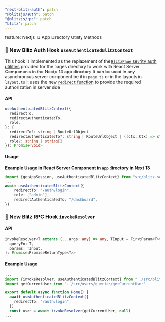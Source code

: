 ```yaml
---
"next-blitz-auth": patch
"@blitzjs/auth": patch
"@blitzjs/rpc": patch
"blitz": patch
---
```


feature: Nextjs 13 App Directory Utility Methods

### 🔧 New Blitz Auth Hook `useAuthenticatedBlitzContext`

This hook is implemented as the replacement of the [`BlitzPage` seurity auth utilities](https://blitzjs.com/docs/authorization#secure-your-pages) provided for the pages directory to work with React Server Components in the Nextjs 13 app directory
It can be used in any asynchronous server component be it in `page.ts` or in the layouts in `layout.ts`
It uses the new [`redirect` function](https://beta.nextjs.org/docs/api-reference/redirect) to provide the required authorization in server side 

#### API
```ts
useAuthenticatedBlitzContext({
  redirectTo,
  redirectAuthenticatedTo,
  role,
}: {
  redirectTo?: string | RouteUrlObject
  redirectAuthenticatedTo?: string | RouteUrlObject | ((ctx: Ctx) => string | RouteUrlObject)
  role?: string | string[]
}): Promise<void>
```

#### Usage
**Example Usage in React Server Component in `app` directory in Next 13**
```ts
import {getAppSession, useAuthenticatedBlitzContext} from "src/blitz-server"
...
await useAuthenticatedBlitzContext({
    redirectTo: "/auth/login",
    role: ["admin"],
    redirectAuthenticatedTo: "/dashboard",
})
```

### 🔧 New Blitz RPC Hook `invokeResolver`

#### API
```ts
invokeResolver<T extends (...args: any) => any, TInput = FirstParam<T>>(
  queryFn: T,
  params: TInput,
): Promise<PromiseReturnType<T>> 
```

#### Example Usage

```ts
...
import {invokeResolver, useAuthenticatedBlitzContext} from "../src/blitz-server"
import getCurrentUser from "../src/users/queries/getCurrentUser"

export default async function Home() {
  await useAuthenticatedBlitzContext({
    redirectTo: "/auth/login",
  })
  const user = await invokeResolver(getCurrentUser, null)
...
```
